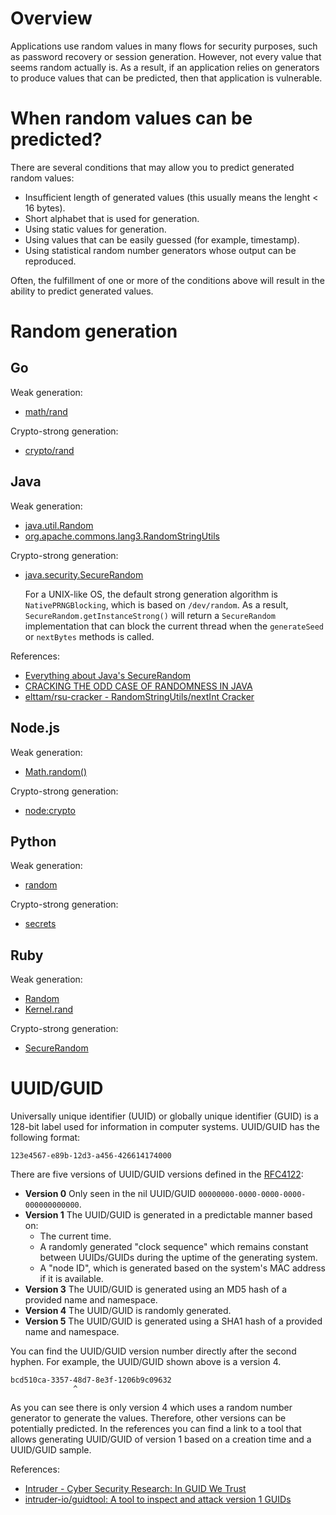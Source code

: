 # Overview

Applications use random values in many flows for security purposes, such as password recovery or session generation. However, not every value that seems random actually is. As a result, if an application relies on generators to produce values that can be predicted, then that application is vulnerable.

# When random values can be predicted?

There are several conditions that may allow you to predict generated random values:

- Insufficient length of generated values (this usually means the lenght < 16 bytes).
- Short alphabet that is used for generation.
- Using static values for generation.
- Using values that can be easily guessed (for example, timestamp).
- Using statistical random number generators whose output can be reproduced.

Often, the fulfillment of one or more of the conditions above will result in the ability to predict generated values.

# Random generation

## Go

Weak generation:

- [math/rand](https://pkg.go.dev/math/rand)

Crypto-strong generation:

- [crypto/rand](https://pkg.go.dev/crypto/rand)

## Java

Weak generation:

- [java.util.Random](https://docs.oracle.com/javase/8/docs/api/java/util/Random.html)
- [org.apache.commons.lang3.RandomStringUtils](https://commons.apache.org/proper/commons-lang/apidocs/org/apache/commons/lang3/RandomStringUtils.html)

Crypto-strong generation:

- [java.security.SecureRandom](https://docs.oracle.com/javase/8/docs/api/java/security/SecureRandom.html) 

    For a UNIX-like OS, the default strong generation algorithm is `NativePRNGBlocking`, which is based on `/dev/random`. As a result, `SecureRandom.getInstanceStrong()` will return a `SecureRandom` implementation that can block the current thread when the `generateSeed` or `nextBytes` methods is called.

References:
- [Everything about Java's SecureRandom](https://metebalci.com/blog/everything-about-javas-securerandom/)
- [CRACKING THE ODD CASE OF RANDOMNESS IN JAVA](https://www.elttam.com/blog/cracking-randomness-in-java/)
- [elttam/rsu-cracker - RandomStringUtils/nextInt Cracker](https://github.com/elttam/rsu-cracker)

## Node.js

Weak generation:

- [Math.random()](https://developer.mozilla.org/en-US/docs/Web/JavaScript/Reference/Global_Objects/Math/random)

Crypto-strong generation:

- [node:crypto](https://nodejs.org/api/crypto.html)

## Python

Weak generation:

- [random](https://docs.python.org/3/library/random.html)

Crypto-strong generation:

- [secrets](https://docs.python.org/3/library/secrets.html)

## Ruby

Weak generation:

- [Random](https://ruby-doc.org/core-2.4.0/Random.html)
- [Kernel.rand](https://ruby-doc.org/core-2.4.0/Kernel.html#method-i-rand)

Crypto-strong generation:

- [SecureRandom](https://ruby-doc.org/stdlib-2.5.1/libdoc/securerandom/rdoc/SecureRandom.html)

# UUID/GUID

Universally unique identifier (UUID) or globally unique identifier (GUID) is a 128-bit label used for information in computer systems. UUID/GUID has the following format:

```
123e4567-e89b-12d3-a456-426614174000
```

There are five versions of UUID/GUID versions defined in the [RFC4122](https://datatracker.ietf.org/doc/html/rfc4122#section-4.2.2):

- **Version 0** Only seen in the nil UUID/GUID `00000000-0000-0000-0000-000000000000`.
- **Version 1** The UUID/GUID is generated in a predictable manner based on:
    - The current time.
    - A randomly generated "clock sequence" which remains constant between UUIDs/GUIDs during the uptime of the generating system.
    - A "node ID", which is generated based on the system's MAC address if it is available.
- **Version 3** The UUID/GUID is generated using an MD5 hash of a provided name and namespace.
- **Version 4** The UUID/GUID is randomly generated.
- **Version 5** The UUID/GUID is generated using a SHA1 hash of a provided name and namespace.

You can find the UUID/GUID version number directly after the second hyphen. For example, the UUID/GUID shown above is a version 4.

```
bcd510ca-3357-48d7-8e3f-1206b9c09632
              ^
```

As you can see there is only version 4 which uses a random number generator to generate the values. Therefore, other versions can be potentially predicted. In the references you can find a link to a tool that allows generating UUID/GUID of version 1 based on a creation time and a UUID/GUID sample.

References:
- [Intruder - Cyber Security Research: In GUID We Trust](https://www.intruder.io/research/in-guid-we-trust)
- [intruder-io/guidtool: A tool to inspect and attack version 1 GUIDs](https://github.com/intruder-io/guidtool)

